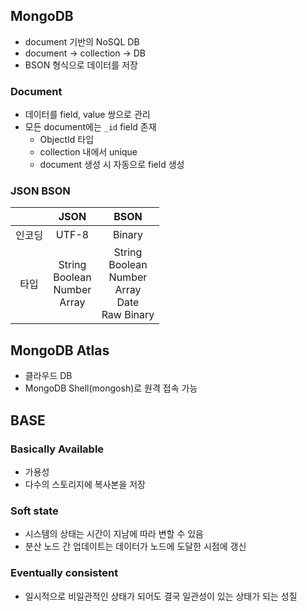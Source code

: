 ## MongoDB

- document 기반의 NoSQL DB
- document -> collection -> DB
- BSON 형식으로 데이터를 저장

### Document

- 데이터를 field, value 쌍으로 관리
- 모든 document에는 `_id` field 존재
  - ObjectId 타입
  - collection 내에서 unique
  - document 생성 시 자동으로 field 생성

### JSON BSON

|        |                 JSON                 |                            BSON                            |
| :----: | :----------------------------------: | :--------------------------------------------------------: |
| 인코딩 |                UTF-8                 |                           Binary                           |
|  타입  | String<br>Boolean<br>Number<br>Array | String<br>Boolean<br>Number<br>Array<br>Date<br>Raw Binary |

## MongoDB Atlas

- 클라우드 DB
- MongoDB Shell(mongosh)로 원격 접속 가능

## BASE

### Basically Available

- 가용성
- 다수의 스토리지에 복사본을 저장

### Soft state

- 시스템의 상태는 시간이 지남에 따라 변할 수 있음
- 분산 노드 간 업데이트는 데이터가 노드에 도달한 시점에 갱신

### Eventually consistent

- 일시적으로 비일관적인 상태가 되어도 결국 일관성이 있는 상태가 되는 성질
